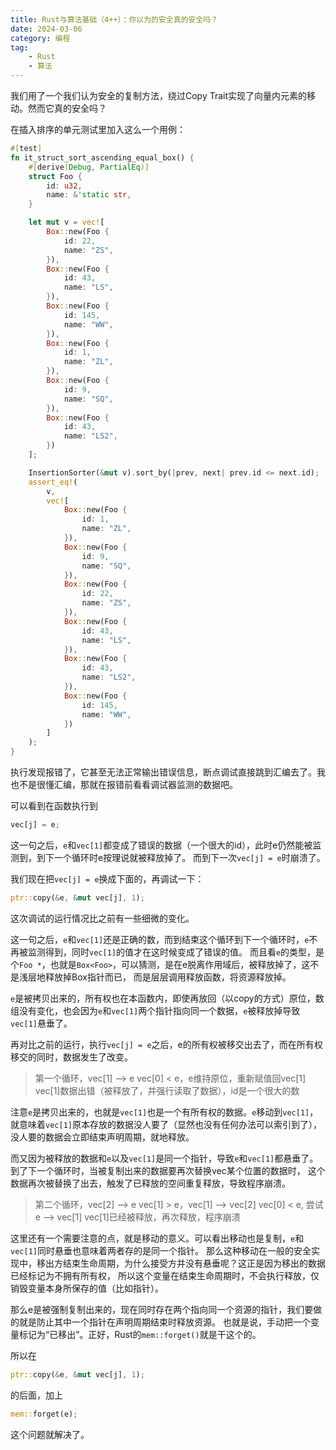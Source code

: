 ```yaml
---
title: Rust与算法基础（4++）：你以为的安全真的安全吗？
date: 2024-03-06
category: 编程
tag:
    - Rust
    - 算法
---
```


我们用了一个我们认为安全的复制方法，绕过Copy Trait实现了向量内元素的移动。然而它真的安全吗？

在插入排序的单元测试里加入这么一个用例：

```rust
#[test]
fn it_struct_sort_ascending_equal_box() {
    #[derive(Debug, PartialEq)]
    struct Foo {
        id: u32,
        name: &'static str,
    }

    let mut v = vec![
        Box::new(Foo {
            id: 22,
            name: "ZS",
        }),
        Box::new(Foo {
            id: 43,
            name: "LS",
        }),
        Box::new(Foo {
            id: 145,
            name: "WW",
        }),
        Box::new(Foo {
            id: 1,
            name: "ZL",
        }),
        Box::new(Foo {
            id: 9,
            name: "SQ",
        }),
        Box::new(Foo {
            id: 43,
            name: "LS2",
        })
    ];

    InsertionSorter(&mut v).sort_by(|prev, next| prev.id <= next.id);
    assert_eq!(
        v,
        vec![
            Box::new(Foo {
                id: 1,
                name: "ZL",
            }),
            Box::new(Foo {
                id: 9,
                name: "SQ",
            }),
            Box::new(Foo {
                id: 22,
                name: "ZS",
            }),
            Box::new(Foo {
                id: 43,
                name: "LS",
            }),
            Box::new(Foo {
                id: 43,
                name: "LS2",
            }),
            Box::new(Foo {
                id: 145,
                name: "WW",
            })
        ]
    );
}
```

执行发现报错了，它甚至无法正常输出错误信息，断点调试直接跳到汇编去了。我也不是很懂汇编，那就在报错前看看调试器监测的数据吧。

可以看到在函数执行到
```rust
vec[j] = e;
```

这一句之后，`e`和`vec[1]`都变成了错误的数据（一个很大的id），此时e仍然能被监测到，到下一个循环时e按理说就被释放掉了。
而到下一次`vec[j] = e`时崩溃了。

我们现在把`vec[j] = e`换成下面的，再调试一下：
```rust
ptr::copy(&e, &mut vec[j], 1);
```
这次调试的运行情况比之前有一些细微的变化。

这一句之后，`e`和`vec[1]`还是正确的数，而到结束这个循环到下一个循环时，`e`不再被监测得到，同时`vec[1]`的值才在这时候变成了错误的值。
而且看`e`的类型，是个`Foo *`，也就是`Box<Foo>`，可以猜测，是在e脱离作用域后，被释放掉了，这不是浅层地释放掉Box指针而已，
而是层层调用释放函数，将资源释放掉。

`e`是被拷贝出来的，所有权也在本函数内，即使再放回（以copy的方式）原位，数组没有变化，也会因为`e`和`vec[1]`两个指针指向同一个数据，`e`被释放掉导致`vec[1]`悬垂了。

再对比之前的运行，执行`vec[j] = e`之后，e的所有权被移交出去了，而在所有权移交的同时，数据发生了改变。

> 第一个循环，vec\[1\] --> e
> vec\[0\] < e，e维持原位，重新赋值回vec\[1\]
> vec\[1\]数据出错（被释放了，并强行读取了数据），id是一个很大的数

注意`e`是拷贝出来的，也就是`vec[1]`也是一个有所有权的数据。`e`移动到`vec[1]`，就意味着`vec[1]`原本存放的数据没人要了（显然也没有任何办法可以索引到了），没人要的数据会立即结束声明周期，就地释放。

而又因为被释放的数据和`e`以及`vec[1]`是同一个指针，导致`e`和`vec[1]`都悬垂了。到了下一个循环时，当被复制出来的数据要再次替换vec某个位置的数据时，
这个数据再次被替换了出去，触发了已释放的空间重复释放，导致程序崩溃。

> 第二个循环，vec\[2\] --> e
> vec\[1\] > e，vec\[1\] --> vec\[2\]
> vec\[0\] < e, 尝试e --> vec\[1\]
> vec\[1\]已经被释放，再次释放，程序崩溃

这里还有一个需要注意的点，就是移动的意义。可以看出移动也是复制，`e`和`vec[1]`同时悬垂也意味着两者存的是同一个指针。
那么这种移动在一般的安全实现中，移出方结束生命周期，为什么接受方并没有悬垂呢？这正是因为移出的数据已经标记为不拥有所有权，
所以这个变量在结束生命周期时，不会执行释放，仅销毁变量本身所保存的值（比如指针）。

那么e是被强制复制出来的，现在同时存在两个指向同一个资源的指针，我们要做的就是防止其中一个指针在声明周期结束时释放资源。
也就是说，手动把一个变量标记为“已移出”。正好，Rust的`mem::forget()`就是干这个的。

所以在
```rust
ptr::copy(&e, &mut vec[j], 1);
```
的后面，加上
```rust
mem::forget(e);
```

这个问题就解决了。